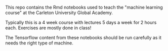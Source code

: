 This repo contains the Rmd notebooks used to teach the "machine learning course" at the Carleton University Global Academy. 

Typically this is a 4 week course with lectures 5 days a week for 2 hours each. Exercises are mostly done in class!

The Tensorflow content from these notebooks should be run carefully as it needs the right type of machine.

